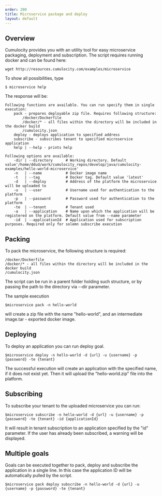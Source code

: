 ```yaml
---
order: 200
title: Microservice package and deploy
layout: default
---
```


## Overview

Cumulocity provides you with an utility tool for easy microservice packaging, deployment and subscription. The script requires running docker and can be found here:

    wget http://resources.cumulocity.com/examples/microservice
      
To show all possibilities, type 

    $ microservice help 
    
The response will be:
    
    Following functions are available. You can run specify them in single execution:
    	pack - prepares deployable zip file. Requires following structure:
    		/docker/Dockerfile
    		/docker/* - all files within the directory will be included in the docker build
    		/cumulocity.json 
    	deploy - deploys application to specified address
    	subscribe - subscribes tenant to specified microservice application
    	help | --help - prints help
    
    Following options are available:
    	-dir | --directory 		# Working directory. Default value'/home/ddud/work/cumulocity_repos/develop/java/cumulocity-examples/hello-world-microservice' 
    	-n   | --name 	 		# Docker image name
    	-t   | --tag			# Docker tag. Default value 'latest'
    	-d   | --deploy			# Address of the platform the microservice will be uploaded to
    	-u   | --user			# Username used for authentication to the platform
    	-p   | --password 		# Password used for authentication to the platform
    	-te  | --tenant			# Tenant used
    	-a   | --application 	# Name upon which the application will be registered on the platform. Default value from --name parameter
    	-id  | --applicationId	# Application used for subscription purposes. Required only for solemn subscribe execution

## Packing

To pack the microservice, the following structure is required:
    
    /docker/Dockerfile
    /docker/* - all files within the directory will be included in the docker build
    /cumulocity.json 

The script can be run in a parent folder holding such structure, or by passing the path to the directory via --dir parameter. 

The sample execution

    $microservice pack -n hello-world
    
will create a zip file with the name "hello-world", and an intermediate image.tar - exported docker image. 

## Deploying

To deploy an application you can run deploy goal.

    $microservice deploy -n hello-world -d {url} -u {username} -p {password} -te {tenant}
    
The successful execution will create an application with the specified name, if it does not exist yet. Then it will upload the "hello-world.zip" file into the platform. 

## Subscribing

To subscribe your tenant to the uploaded microservice you can run:

    $microservice subscribe -n hello-world -d {url} -u {username} -p {password} -te {tenant} -id {applicationId}
    
It will result in tenant subscription to an application specified by the "id" parameter. If the user has already been subscribed, a warning will be displayed. 

## Multiple goals

Goals can be executed together to pack, deploy and subscribe the application in a single line. In this case the application ID will be automatically pulled by the script. 

    $microservice pack deploy subscribe -n hello-world -d {url} -u {username} -p {password} -te {tenant}




 
